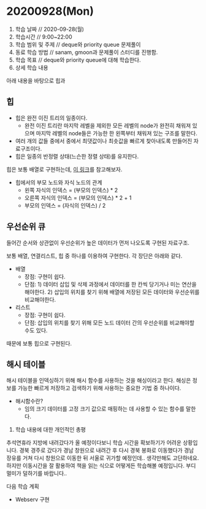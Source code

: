 # 20200928\(Mon\)

1. 학습 날짜 // 2020-09-28\(월\)
2. 학습시간 // 9:00~22:00
3. 학습 범위 및 주제 // deque와 priority queue 문제풀이
4. 동료 학습 방법 // sanam, gmoon과 문제풀이 스터디를 진행함.
5. 학습 목표 // deque와 priority queue에 대해 학습한다.
6. 상세 학습 내용

아래 내용을 바탕으로 힙과

## 힙

* 힙은 완전 이진 트리의 일종이다.
  * 완전 이진 트리란 마지막 레벨을 제외한 모든 레벨의 node가 완전히 채워져 있으며 마지막 레벨의 node들은 가능한 한 왼쪽부터 채워져 있는 구조를 말한다.
* 여러 개의 값들 중에서 중에서 최댓값이나 최솟값을 빠르게 찾아내도록 만들어진 자료구조이다.
* 힙은 일종의 반정렬 상태\(느슨한 정렬 상태\)를 유지한다.

힙은 보통 배열로 구현하는데, [이 링크](https://gmlwjd9405.github.io/2018/05/10/data-structure-heap.html)를 참고해보자.

* 힙에서의 부모 노드와 자식 노드의 관계
  * 왼쪽 자식의 인덱스 = \(부모의 인덱스\) \* 2
  * 오른쪽 자식의 인덱스 = \(부모의 인덱스\) \* 2 + 1
  * 부모의 인덱스 = \(자식의 인덱스\) / 2

## 우선순위 큐

들어간 순서와 상관없이 우선순위가 높은 데이터가 먼저 나오도록 구현된 자료구조.

보통 배열, 연결리스트, 힙 중 하나를 이용하여 구현한다. 각 장단은 아래와 같다.

* 배열
  * 장점: 구현이 쉽다.
  * 단점: 1\) 데이터 삽입 및 삭제 과정에서 데이터를 한 칸씩 당기거나 미는 연산을 해야한다. 2\) 삽입의 위치를 찾기 위해 배열에 저장된 모든 데이터와 우선순위를 비교해야한다.
* 리스트
  * 장점: 구현이 쉽다.
  * 단점: 삽입의 위치를 찾기 위해 모든 노드 데이터 간의 우선순위를 비교해야할 수도 있다.

때문에 보통 힙으로 구현된다.

## 해시 테이블

해시 테이블을 인덱싱하기 위해 해시 함수를 사용하는 것을 해싱이라고 한다. 해싱은 정보를 가능한 빠르게 저장하고 검색하기 위해 사용하는 중요한 기법 중 하나이다.

* 해시함수란?
  * 임의 크기 데이터를 고정 크기 값으로 매핑하는 데 사용할 수 있는 함수를 말한다.

1. 학습 내용에 대한 개인적인 총평

추석연휴라 지방에 내려갔다가 올 예정이다보니 학습 시간을 확보하기가 어려운 상황입니다. 경북 경주로 갔다가 경남 창원으로 내려간 후 다시 경북 봉화로 이동했다가 경남 장유를 거쳐 다시 창원으로 이동한 뒤 서울로 귀가할 예정인데.. 생각만해도 고단하네요. 하지만 이동시간을 잘 활용하여 책을 읽는 식으로 어떻게든 학습해볼 예정입니다. 부디 멀미가 덜하기를 바랍니다..

다음 학습 계획

* Webserv 구현

